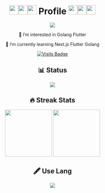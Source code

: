 <div align="center">

# <img src="https://github.com/sciencepal/sciencepal/blob/master/assets/Hi.gif" width="29px"><img src="https://github.com/sciencepal/sciencepal/blob/master/assets/Hi.gif" width="29px"><img src="https://github.com/sciencepal/sciencepal/blob/master/assets/Hi.gif" width="29px">  Profile  <img src="https://github.com/sciencepal/sciencepal/blob/master/assets/Hi.gif" width="29px"><img src="https://github.com/sciencepal/sciencepal/blob/master/assets/Hi.gif" width="29px"><img src="https://github.com/sciencepal/sciencepal/blob/master/assets/Hi.gif" width="29px">

<div align="center">
  <a href="https://github.com/DenverCoder1/readme-typing-svg">
    <img src="https://readme-typing-svg.herokuapp.com/?lines=Hello%20I'm%20akaboshinit;Hello%20I'm%20akaboshinit;&font=Fira%20Code&center=true&width=440&height=45&color=f75c7e&vCenter=true&size=22">
  </a>

</div>

<p>👀 I’m interested in Golang Flutter</p>
<p>🌱 I’m currently learning Next.js Flutter Golang</p>

[![Visits Badge](https://badges.pufler.dev/visits/akaboshinit/akaboshinit)](https://badges.pufler.dev)
</div>

<div align="center">

## 📊 Status
</div>

<div align="center">
  <a src="https://github.com/anuraghazra/github-readme-stats">
    <img src="https://github-readme-stats.vercel.app/api?username=akaboshinit&show_icons=true&bg_color=000000&title_color=FFFFFF&text_color=cccccc&border_color=666666"/>
  </a>
</div>

<div align="center">

## 🔥 Streak Stats
</div>

<div align="center">
<!--   <div style="display: flex; align-items: flex-start;"> -->
    <a src="https://git.io/streak-stats">
      <img height="150" src="http://github-readme-streak-stats.herokuapp.com?user=akaboshinit&theme=highcontrast"/>
    </a>
    <a src="https://github.com/vn7n24fzkq/github-profile-summary-cards">
      <img height="150" src="https://github-profile-summary-cards.vercel.app/api/cards/profile-details?username=akaboshinit&theme=solarized_dark"/>
    </a>
<!--   </div> -->
</div>

<div align="center">

## 🖋 Use Lang
</div>

<div align="center">
  <a src="https://github.com/anuraghazra/github-readme-stats">
    <img src="https://github-readme-stats.vercel.app/api/top-langs/?username=akaboshinit&layout=compact&bg_color=000000&title_color=FFFFFF&text_color=FFFFFF&border_color=666666"/>
  </a>
<?div>

<!-- 
<details>
<summary>💪 Github Cards Powered by</summary>
</details>

https://zzetao.github.io/awesome-github-profile/
-->
